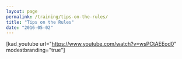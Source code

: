 ```yaml
---
layout: page
permalink: /training/tips-on-the-rules/
title: "Tips on the Rules"
date: "2016-05-02"
---
```


\[kad\_youtube url="https://www.youtube.com/watch?v=wsPCtAEEod0" modestbranding="true"\]
